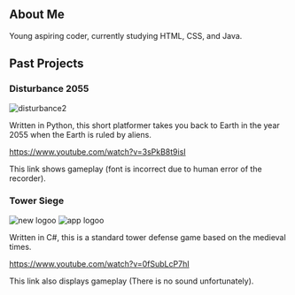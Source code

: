 ## About Me

Young aspiring coder, currently studying HTML, CSS, and Java.


## Past Projects

### Disturbance 2055

![disturbance2](https://user-images.githubusercontent.com/70152388/91209308-84e34500-e6d9-11ea-9ad3-c66b9d4b2761.png)

Written in Python, this short platformer takes you back to Earth in the year 2055 when the Earth is ruled by aliens.

https://www.youtube.com/watch?v=3sPkB8t9isI

This link shows gameplay (font is incorrect due to human error of the recorder).


### Tower Siege

![new logoo](https://user-images.githubusercontent.com/70152388/91458017-0f02e900-e853-11ea-9757-367e38edfc57.png)
![app logoo](https://user-images.githubusercontent.com/70152388/91458576-ae27e080-e853-11ea-971b-0aa47426aba8.png)

Written in C#, this is a standard tower defense game based on the medieval times.

https://www.youtube.com/watch?v=0fSubLcP7hI

This link also displays gameplay (There is no sound unfortunately).
